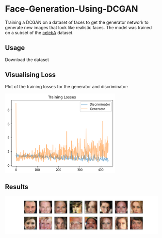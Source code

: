 # Face-Generation-Using-DCGAN
Training a DCGAN on a dataset of faces to get the generator network to generate new images that look like realistic faces. 
The model was trained on a subset of the [celebA](http://mmlab.ie.cuhk.edu.hk/projects/CelebA.html) dataset. 


## Usage 
Download the dataset 




## Visualising Loss
Plot of the training losses for the generator and discriminator:


![plot](/assets/loss.png)

## Results
![plot](/assets/output.png)
